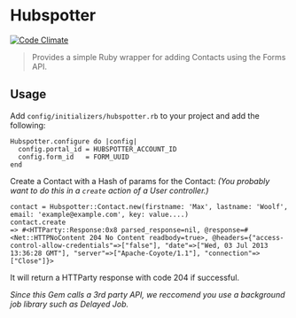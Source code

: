 # Hubspotter

[![Code Climate](https://codeclimate.com/repos/51d3f7b313d63737290591d9/badges/ca9949c31727181a4f7f/gpa.png)](https://codeclimate.com/repos/51d3f7b313d63737290591d9/feed)

> Provides a simple Ruby wrapper for adding Contacts using the Forms API.

## Usage

Add `config/initializers/hubspotter.rb` to your project and add the following:

    Hubspotter.configure do |config|
      config.portal_id = HUBSPOTTER_ACCOUNT_ID
      config.form_id   = FORM_UUID
    end

Create a Contact with a Hash of params for the Contact:
*(You probably want to do this in a `create` action of a User controller.)*

    contact = Hubspotter::Contact.new(firstname: 'Max', lastname: 'Woolf', email: 'example@example.com', key: value....)
    contact.create
    => #<HTTParty::Response:0x8 parsed_response=nil, @response=#<Net::HTTPNoContent 204 No Content readbody=true>, @headers={"access-control-allow-credentials"=>["false"], "date"=>["Wed, 03 Jul 2013 13:36:28 GMT"], "server"=>["Apache-Coyote/1.1"], "connection"=>["Close"]}> 

It will return a HTTParty response with code 204 if successful.

*Since this Gem calls a 3rd party API, we reccomend you use a background job library such as Delayed Job.*